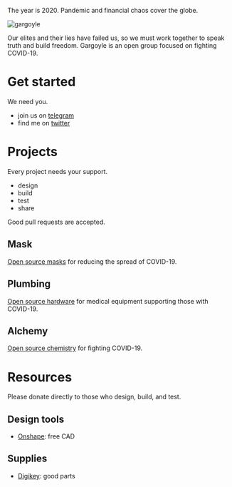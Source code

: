 The year is 2020. Pandemic and financial chaos cover the globe.

![gargoyle](https://avatars2.githubusercontent.com/u/62921814 "Gargoyle")

Our elites and their lies have failed us, so we must work together to speak truth and build freedom.
Gargoyle is an open group focused on fighting COVID-19.

# Get started
We need you.
* join us on [telegram](https://t.me/gargoyleai)
* find me on [twitter](https://twitter.com/st_romanus)

# Projects
Every project needs your support.
* design
* build
* test
* share

Good pull requests are accepted.

## Mask
[Open source masks](https://github.com/gargoyle-ai/mask) for reducing the spread of COVID-19.

## Plumbing
[Open source hardware](https://github.com/gargoyle-ai/plumbing) for medical equipment supporting those with COVID-19.

## Alchemy
[Open source chemistry](https://github.com/gargoyle-ai/alchemy) for fighting COVID-19.

# Resources
Please donate directly to those who design, build, and test.

## Design tools
* [Onshape](https://cad.onshape.com/signup): free CAD

## Supplies
* [Digikey](digikey.com): good parts


